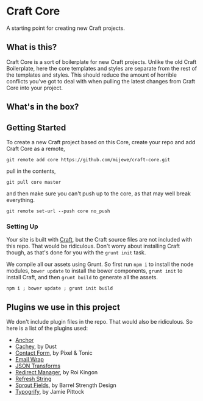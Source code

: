 # Craft Core
A starting point for creating new Craft projects.

## What is this?
Craft Core is a sort of boilerplate for new Craft projects. Unlike the old Craft Boilerplate, here the core templates and styles are separate from the rest of the templates and styles. This should reduce the amount of horrible conflicts you've got to deal with when pulling the latest changes from Craft Core into your project.

## What's in the box?

## Getting Started
To create a new Craft project based on this Core, create your repo and add Craft Core as a remote,
```
git remote add core https://github.com/mijewe/craft-core.git
```
pull in the contents,
```
git pull core master
```
and then make sure you can't push up to the core, as that may well break everything.
```
git remote set-url --push core no_push
```

### Setting Up
Your site is built with [Craft](http://craftcms.com), but the Craft source files are not included with this repo. That would be ridiculous. Don't worry about installing Craft though, as that's done for you with the ```grunt init``` task.

We compile all our assets using Grunt. So first run ```npm i``` to install the node modules, ```bower update``` to install the bower components, ```grunt init``` to install Craft, and then ```grunt build``` to generate all the assets.

```
npm i ; bower update ; grunt init build
```

## Plugins we use in this project
We don't include plugin files in the repo. That would also be ridiculous. So here is a list of the plugins used:
* [Anchor](https://github.com/mijewe/craft-anchor)
* [Cachey](https://github.com/dustcollective/craft-cachey), by Dust
* [Contact Form](https://github.com/pixelandtonic/ContactForm), by Pixel & Tonic
* [Email Wrap](https://github.com/mijewe/craft-emailwrap)
* [JSON Transforms](https://github.com/mijewe/craft-jsontransforms)
* [Redirect Manager](https://github.com/rkingon/Craft-Plugin--Redirect-Manager), by Roi Kingon
* [Refresh String](https://github.com/mijewe/craft-refreshstring.git)
* [Sprout Fields](http://sprout.barrelstrengthdesign.com/craft-plugins/fields), by Barrel Strength Design
* [Typogrify](https://github.com/jamiepittock/craft-typogrify), by Jamie Pittock
